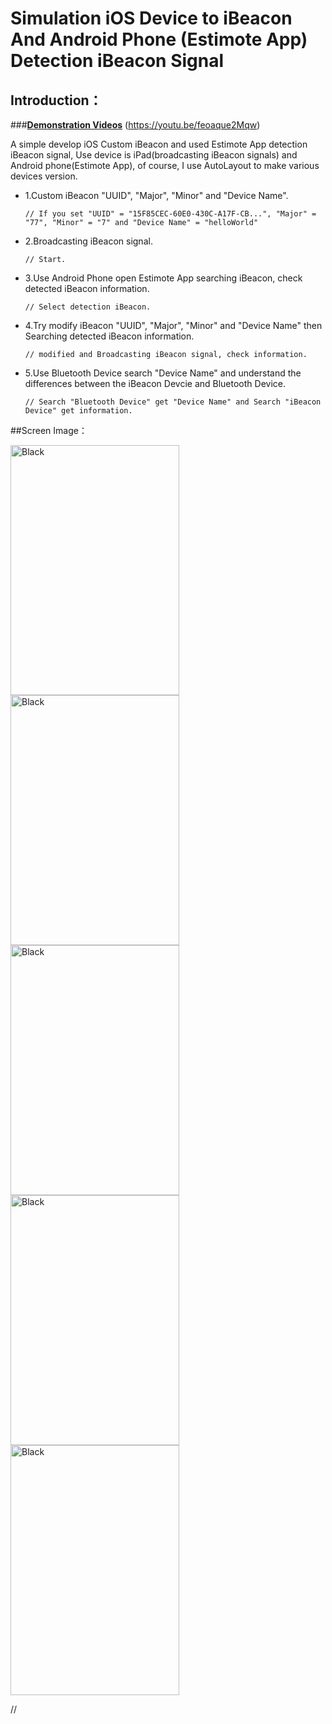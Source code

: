 # Simulation iOS Device to iBeacon And Android Phone (Estimote App) Detection iBeacon Signal
## Introduction：
###**[Demonstration Videos](https://youtu.be/feoaque2Mqw)**  (https://youtu.be/feoaque2Mqw)

A simple develop iOS Custom iBeacon and used Estimote App detection iBeacon signal, Use device is iPad(broadcasting iBeacon signals) and Android phone(Estimote App), of course, I use AutoLayout to make various devices version.


- 1.Custom iBeacon "UUID", "Major", "Minor" and "Device Name".

    `// If you set "UUID" = "15F85CEC-60E0-430C-A17F-CB...", "Major" = "77", "Minor" = "7" and "Device Name" = "helloWorld"`


- 2.Broadcasting iBeacon signal.

    `// Start.`
    

- 3.Use Android Phone open Estimote App searching iBeacon, check detected iBeacon information.

    `// Select detection iBeacon.`


- 4.Try modify  iBeacon "UUID", "Major", "Minor" and "Device Name" then Searching detected iBeacon information.

    `// modified and Broadcasting iBeacon signal, check information.`


- 5.Use Bluetooth Device search "Device Name" and understand the differences between the iBeacon Devcie and Bluetooth Device.

    `// Search "Bluetooth Device" get "Device Name" and Search "iBeacon Device" get information.`


##Screen Image：

<img src="image4.png" width="270" height="400" alt="Black" />
<img src="image5.png" width="270" height="400" alt="Black" />
<img src="image6.png" width="270" height="400" alt="Black" />
<img src="image7.png" width="270" height="400" alt="Black" />
<img src="image8.png" width="270" height="400" alt="Black" />

//

